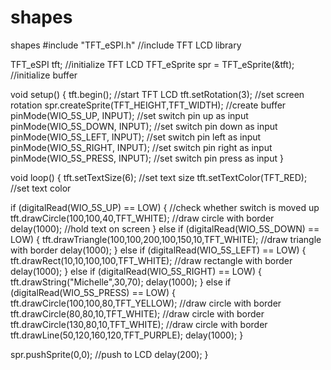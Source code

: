 # shapes
shapes
#include "TFT_eSPI.h" //include TFT LCD library 

TFT_eSPI tft; //initialize TFT LCD
TFT_eSprite spr = TFT_eSprite(&tft); //initialize buffer

void setup() {
  tft.begin(); //start TFT LCD 
  tft.setRotation(3); //set screen rotation 
  spr.createSprite(TFT_HEIGHT,TFT_WIDTH); //create buffer 
  pinMode(WIO_5S_UP, INPUT); //set switch pin up as input
  pinMode(WIO_5S_DOWN, INPUT); //set switch pin down as input
  pinMode(WIO_5S_LEFT, INPUT); //set switch pin left as input
  pinMode(WIO_5S_RIGHT, INPUT); //set switch pin right as input
  pinMode(WIO_5S_PRESS, INPUT); //set switch pin press as input
}
 
void loop() {
  tft.setTextSize(6); //set text size
  tft.setTextColor(TFT_RED); //set text color 

  if (digitalRead(WIO_5S_UP) == LOW) { //check whether switch is moved up 
    tft.drawCircle(100,100,40,TFT_WHITE); //draw circle with border 
     delay(1000); //hold text on screen 
  }
  else if (digitalRead(WIO_5S_DOWN) == LOW) {
    tft.drawTriangle(100,100,200,100,150,10,TFT_WHITE); //draw triangle with border
   delay(1000);
  }
  else if (digitalRead(WIO_5S_LEFT) == LOW) {
   tft.drawRect(10,10,100,100,TFT_WHITE); //draw rectangle with border 
   delay(1000);
  }
  else if (digitalRead(WIO_5S_RIGHT) == LOW) {
   tft.drawString("Michelle",30,70);
   delay(1000);
  }
  else if (digitalRead(WIO_5S_PRESS) == LOW) {
   tft.drawCircle(100,100,80,TFT_YELLOW); //draw circle with border
   tft.drawCircle(80,80,10,TFT_WHITE); //draw circle with border
   tft.drawCircle(130,80,10,TFT_WHITE); //draw circle with border
   tft.drawLine(50,120,160,120,TFT_PURPLE);
   delay(1000);
  }

  spr.pushSprite(0,0); //push to LCD
  delay(200);
}
